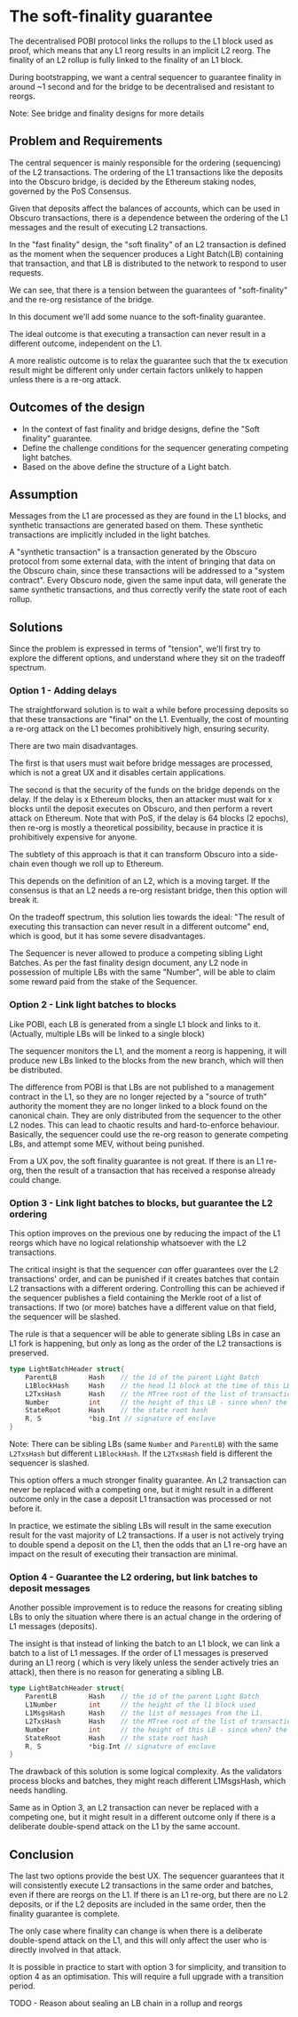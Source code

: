 # The soft-finality guarantee 

The decentralised POBI protocol links the rollups to the L1 block used as proof, which means that any L1 reorg
results in an implicit L2 reorg. The finality of an L2 rollup is fully linked to the finality of an L1 block.

During bootstrapping, we want a central sequencer to guarantee finality in around ~1 second and for the bridge to be decentralised 
and resistant to reorgs.

Note: See bridge and finality designs for more details


## Problem and Requirements

The central sequencer is mainly responsible for the ordering (sequencing) of the L2 transactions.
The ordering of the L1 transactions like the deposits into the Obscuro bridge, is decided by the Ethereum staking nodes, 
governed by the PoS Consensus.

Given that deposits affect the balances of accounts, which can be used in Obscuro transactions, there is a dependence 
between the ordering of the L1 messages and the result of executing L2 transactions.

In the "fast finality" design, the "soft finality" of an L2 transaction is defined as the moment when the sequencer produces
a Light Batch(LB) containing that transaction, and that LB is distributed to the network to respond to user requests.

We can see, that there is a tension between the guarantees of "soft-finality" and the re-org resistance of the bridge.

In this document we'll add some nuance to the soft-finality guarantee.

The ideal outcome is that executing a transaction can never result in a different outcome, independent on the L1.

A more realistic outcome is to relax the guarantee such that the tx execution result might be different only under certain
factors unlikely to happen unless there is a re-org attack.


## Outcomes of the design

- In the context of fast finality and bridge designs, define the "Soft finality" guarantee.
- Define the challenge conditions for the sequencer generating competing light batches.
- Based on the above define the structure of a Light batch.

## Assumption

Messages from the L1 are processed as they are found in the L1 blocks, and synthetic transactions are generated based on them.
These synthetic transactions are implicitly included in the light batches.

A "synthetic transaction" is a transaction generated by the Obscuro protocol from some external data, with the intent of 
bringing that data on the Obscuro chain, since these transactions will be addressed to a "system contract".
Every Obscuro node, given the same input data, will generate the same synthetic transactions, and thus correctly verify 
the state root of each rollup.


## Solutions

Since the problem is expressed in terms of "tension", we'll first try to explore the different options, and
understand where they sit on the tradeoff spectrum.


### Option 1 - Adding delays

The straightforward solution is to wait a while before processing deposits so that these transactions are "final" on the L1.
Eventually, the cost of mounting a re-org attack on the L1 becomes prohibitively high, ensuring security.

There are two main disadvantages.

The first is that users must wait before bridge messages are processed, which is not a great UX and it disables certain applications. 

The second is that the security of the funds on the bridge depends on the delay. If the delay is x Ethereum blocks, then 
an attacker must wait for x blocks until the deposit executes on Obscuro, and then perform a revert attack on Ethereum.
Note that with PoS, if the delay is 64 blocks (2 epochs), then re-org is mostly a theoretical possibility, because in practice
it is prohibitively expensive for anyone. 

The subtlety of this approach is that it can transform Obscuro into a side-chain even though we roll up to Ethereum.

This depends on the definition of an L2, which is a moving target. If the consensus is that an L2 needs a re-org resistant
bridge, then this option will break it.

On the tradeoff spectrum, this solution lies towards the ideal: "The result of executing this transaction can never result in a different outcome" end,
which is good, but it has some severe disadvantages.

The Sequencer is never allowed to produce a competing sibling Light Batches. As per the fast finality design document, 
any L2 node in possession of multiple LBs with the same "Number", will be able to claim some reward paid from the 
stake of the Sequencer.

### Option 2 - Link light batches to blocks

Like POBI, each LB is generated from a single L1 block and links to it. (Actually, multiple LBs will be linked to a single block)

The sequencer monitors the L1, and the moment a reorg is happening, it will produce new LBs linked to the blocks from 
the new branch, which will then be distributed.

The difference from POBI is that LBs are not published to a management contract in the L1, so they are no longer rejected 
by a "source of truth" authority the moment they are no longer linked to a block found on the canonical chain. 
They are only distributed from the sequencer to the other L2 nodes.
This can lead to chaotic results and hard-to-enforce behaviour. Basically, the sequencer could use the re-org reason to generate competing LBs,
and attempt some MEV, without being punished.

From a UX pov, the soft finality guarantee is not great. If there is an L1 re-org, then the result of a transaction that
has received a response already could change.


### Option 3 - Link light batches to blocks, but guarantee the L2 ordering

This option improves on the previous one by reducing the impact of the L1 reorgs which have no logical relationship 
whatsoever with the L2 transactions.

The critical insight is that the sequencer *can* offer guarantees over the L2 transactions' order, and can be punished if
it creates batches that contain L2 transactions with a different ordering.
Controlling this can be achieved if the sequencer publishes a field containing the Merkle root of a list of transactions.
If two (or more) batches have a different value on that field, the sequencer will be slashed.

The rule is that a sequencer will be able to generate sibling LBs in case an L1 fork is happening, but only as long as the 
order of the L2 transactions is preserved.

```go
type LightBatchHeader struct{
	ParentLB        Hash    // the id of the parent Light Batch
	L1BlockHash     Hash    // the head l1 block at the time of this LB
	L2TxsHash       Hash    // the MTree root of the list of transactions
	Number          int     // the height of this LB - since when? the latest L1 block, the latest rollup, the beginning?
	StateRoot       Hash    // the state root hash
	R, S            *big.Int // signature of enclave
}
```

Note: There can be sibling LBs (same `Number` and `ParentLB`) with the same `L2TxsHash` but different `L1BlockHash`.
If the `L2TxsHash` field is different the sequencer is slashed.

This option offers a much stronger finality guarantee. An L2 transaction can never be replaced with a competing one, 
but it might result in a different outcome only in the case a deposit L1 transaction was processed or not before it.

In practice, we estimate the sibling LBs will result in the same execution result for the vast majority of L2 transactions. 
If a user is not actively trying to double spend a deposit on the L1, then the odds that an L1 re-org have an impact
on the result of executing their transaction are minimal. 


### Option 4 - Guarantee the L2 ordering, but link batches to deposit messages

Another possible improvement is to reduce the reasons for creating sibling LBs to only the situation where
there is an actual change in the ordering of L1 messages (deposits).

The insight is that instead of linking the batch to an L1 block, we can link a batch to a list of L1 messages.
If the order of L1 messages is preserved during an L1 reorg ( which is very likely unless the sender actively
tries an attack), then there is no reason for generating a sibling LB.

```go
type LightBatchHeader struct{
	ParentLB        Hash    // the id of the parent Light Batch
	L1Number        int     // the height of the l1 block used 
	L1MsgsHash      Hash    // the list of messages from the L1.
	L2TxsHash       Hash    // the MTree root of the list of transactions
	Number          int     // the height of this LB - since when? the latest L1 block, the latest rollup, the beginning?
	StateRoot       Hash    // the state root hash
	R, S            *big.Int // signature of enclave
}
```

The drawback of this solution is some logical complexity. As the validators process blocks and batches, they might reach different L1MsgsHash, which needs handling.

Same as in Option 3, an L2 transaction can never be replaced with a competing one, but it might result in a different outcome only if there is a deliberate
double-spend attack on the L1 by the same account.  

## Conclusion

The last two options provide the best UX.
The sequencer guarantees that it will consistently execute L2 transactions in the same order and batches, even if there are reorgs on the L1.
If there is an L1 re-org, but there are no L2 deposits, or if the L2 deposits are included in the same order, then the finality guarantee is complete.

The only case where finality can change is when there is a deliberate double-spend attack on the L1, and this will only affect
the user who is directly involved in that attack.

It is possible in practice to start with option 3 for simplicity, and transition to option 4 as an optimisation. 
This will require a full upgrade with a transition period.


TODO - Reason about sealing an LB chain in a rollup and reorgs


